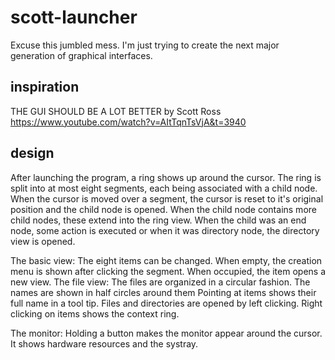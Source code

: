 # scott-launcher

Excuse this jumbled mess. I'm just trying to create the next major generation of graphical interfaces.

inspiration
---
THE GUI SHOULD BE A LOT BETTER by Scott Ross
https://www.youtube.com/watch?v=AItTqnTsVjA&t=3940

design
---
After launching the program, a ring shows up around the cursor.
The ring is split into at most eight segments, each being associated with a child node.
When the cursor is moved over a segment, the cursor is reset to it's original position and the
child node is opened. When the child node contains more child nodes, these extend into the ring view.
When the child was an end node, some action is executed or when it was directory node, the directory
view is opened.

The basic view:
    The eight items can be changed.
        When empty, the creation menu is shown after clicking the segment.
        When occupied, the item opens a new view.
The file view:
    The files are organized in a circular fashion.
    The names are shown in half circles around them
    Pointing at items shows their full name in a tool tip.
    Files and directories are opened by left clicking.
    Right clicking on items shows the context ring.

The monitor:
    Holding a button makes the monitor appear around the cursor.
    It shows hardware resources and the systray.
